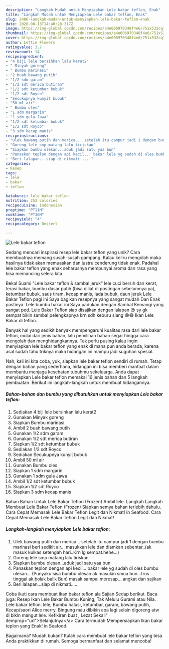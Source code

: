 ```yaml
---
description: "Langkah Mudah untuk Menyiapkan Lele bakar teflon, Enak"
title: "Langkah Mudah untuk Menyiapkan Lele bakar teflon, Enak"
slug: 2486-langkah-mudah-untuk-menyiapkan-lele-bakar-teflon-enak
date: 2020-08-13T14:40:28.317Z
image: https://img-global.cpcdn.com/recipes/a4e006970348f4e6/751x532cq70/lele-bakar-teflon-foto-resep-utama.jpg
thumbnail: https://img-global.cpcdn.com/recipes/a4e006970348f4e6/751x532cq70/lele-bakar-teflon-foto-resep-utama.jpg
cover: https://img-global.cpcdn.com/recipes/a4e006970348f4e6/751x532cq70/lele-bakar-teflon-foto-resep-utama.jpg
author: Lettie Flowers
ratingvalue: 3.7
reviewcount: 14
recipeingredient:
- "4 biji lele bersihkan lalu kerat2"
- " Minyak goreng"
- " Bumbu marinasi"
- "2 buah bawang putih"
- "1/2 sdm garam"
- "1/2 sdt merica butiran"
- "1/2 sdt ketumbar bubuk"
- "1/2 sdt Royco"
- "Secukupnya kunyit bubuk"
- "50 ml air"
- " Bumbu oles"
- "1 sdm margarin"
- "1 sdm gula Jawa"
- "1/2 sdt ketumbar bubuk"
- "1/2 sdt Royco"
- "3 sdm kecap manis"
recipeinstructions:
- "Ulek bawang putih dan merica... setelah itu campur jadi 1 dengan bumbu marinasi beri sedikit air... masukkan lele dan diamkan sebentar..(ak masuk kulkas setengah hari..Krn lg sempat.hehe...)"
- "Goreng lele smp matang lalu tiriskan"
- "Siapkan bumbu olesan...aduk jadi satu yaa bun"
- "Panaskan teplon dengan api kecil... bakar lele yg sudah di oles bumbu olesan... (Punyaku sisa bumbu olesan ak masukin smua bun...trus tinggal ak bolak balik Bun) masak sampai meresap... angkat dan sajikan"
- "Beri lalapan...siap di nikmati....."
categories:
- Resep
tags:
- lele
- bakar
- teflon

katakunci: lele bakar teflon 
nutrition: 253 calories
recipecuisine: Indonesian
preptime: "PT11M"
cooktime: "PT36M"
recipeyield: "4"
recipecategory: Dessert

---
```



![Lele bakar teflon](https://img-global.cpcdn.com/recipes/a4e006970348f4e6/751x532cq70/lele-bakar-teflon-foto-resep-utama.jpg)

Sedang mencari inspirasi resep lele bakar teflon yang unik? Cara membuatnya memang susah-susah gampang. Kalau keliru mengolah maka hasilnya tidak akan memuaskan dan justru cenderung tidak enak. Padahal lele bakar teflon yang enak seharusnya mempunyai aroma dan rasa yang bisa memancing selera kita.

Bekal Suami &#34;Lele bakar teflon &amp; sambal jeruk&#34; lele cuci bersih dan kerat, terasi bakar, bumbu dasar putih (bisa diliat di postingan sebelumnya ya), ketumbar bubuk, saus tiram, kecap manis, lada bubuk, daun jeruk Lele Bakar Teflon pagi ini Saya bagikan resepnya yang sangat mudah Dan Enak pastinya. Lele bumbu bakar ini Saya padukan dengan Sambal Kemangi yang sangat ped. Lele Bakar Teflon siap disajikan dengan lalapan 😍 sy gk sempat bikin sambal pelengkapnya krn sdh keburu siang 😄😅 Ikan Lele Bakar di teflon.

Banyak hal yang sedikit banyak mempengaruhi kualitas rasa dari lele bakar teflon, mulai dari jenis bahan, lalu pemilihan bahan segar hingga cara mengolah dan menghidangkannya. Tak perlu pusing kalau ingin menyiapkan lele bakar teflon yang enak di mana pun anda berada, karena asal sudah tahu triknya maka hidangan ini mampu jadi suguhan spesial.


Nah, kali ini kita coba, yuk, siapkan lele bakar teflon sendiri di rumah. Tetap dengan bahan yang sederhana, hidangan ini bisa memberi manfaat dalam membantu menjaga kesehatan tubuhmu sekeluarga. Anda dapat menyiapkan Lele bakar teflon memakai 16 jenis bahan dan 5 langkah pembuatan. Berikut ini langkah-langkah untuk membuat hidangannya.

<!--inarticleads1-->

##### Bahan-bahan dan bumbu yang dibutuhkan untuk menyiapkan Lele bakar teflon:

1. Sediakan 4 biji lele bersihkan lalu kerat2
1. Gunakan  Minyak goreng
1. Siapkan  Bumbu marinasi
1. Ambil 2 buah bawang putih
1. Gunakan 1/2 sdm garam
1. Gunakan 1/2 sdt merica butiran
1. Siapkan 1/2 sdt ketumbar bubuk
1. Sediakan 1/2 sdt Royco
1. Sediakan Secukupnya kunyit bubuk
1. Ambil 50 ml air
1. Gunakan  Bumbu oles
1. Siapkan 1 sdm margarin
1. Gunakan 1 sdm gula Jawa
1. Ambil 1/2 sdt ketumbar bubuk
1. Siapkan 1/2 sdt Royco
1. Siapkan 3 sdm kecap manis


Bahan Bahan Untuk Lele Bakar Teflon (Frozen) Ambil lele. Langkah Langkah Membuat Lele Bakar Teflon (Frozen) Siapkan semya bahan terlebih dahulu. Cara Cepat Memasak Lele Bakar Teflon Legit dan Nikmat! in Seafood. Cara Cepat Memasak Lele Bakar Teflon Legit dan Nikmat! 

<!--inarticleads2-->

##### Langkah-langkah menyiapkan Lele bakar teflon:

1. Ulek bawang putih dan merica... setelah itu campur jadi 1 dengan bumbu marinasi beri sedikit air... masukkan lele dan diamkan sebentar..(ak masuk kulkas setengah hari..Krn lg sempat.hehe...)
1. Goreng lele smp matang lalu tiriskan
1. Siapkan bumbu olesan...aduk jadi satu yaa bun
1. Panaskan teplon dengan api kecil... bakar lele yg sudah di oles bumbu olesan... (Punyaku sisa bumbu olesan ak masukin smua bun...trus tinggal ak bolak balik Bun) masak sampai meresap... angkat dan sajikan
1. Beri lalapan...siap di nikmati.....


Coba ikuti cara membuat ikan bakar teflon ala Sajian Sedap berikut. Baca juga: Resep Ikan Lele Bakar Bumbu Kuning, Tak Melulu Gurami atau Nila. Lele bakar teflon. lele, Bumbu halus:, ketumbar, garam, bawang putih, Kecap/saori Alice merry. Bingung mau dibikin apa lagi selain digoreng atw di bikin mangut lele. Kefikiran buat , Lezat Sekali&#34; itemprop=&#34;url&#34;&gt;Selanjutnya&lt;/a&gt; Cara termudah Mempersiapkan Ikan bakar teplon yang Enak! in Seafood. 

Bagaimana? Mudah bukan? Itulah cara membuat lele bakar teflon yang bisa Anda praktikkan di rumah. Semoga bermanfaat dan selamat mencoba!
